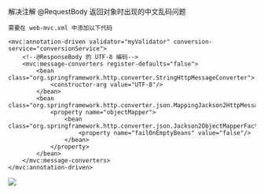 解决注解 @RequestBody 返回对象时出现的中文乱码问题

	需要在 web-mvc.xml 中添加以下代码
	



<!--启用 mvc 的常用注解-->
    <mvc:annotation-driven validator="myValidator" conversion-service="conversionService">
        <!--@ResponseBody 的 UTF-8 编码-->
        <mvc:message-converters register-defaults="false">
            <bean class="org.springframework.http.converter.StringHttpMessageConverter">
                <constructor-arg value="UTF-8"/>
            </bean>
            <bean class="org.springframework.http.converter.json.MappingJackson2HttpMessageConverter">
                <property name="objectMapper">
                    <bean class="org.springframework.http.converter.json.Jackson2ObjectMapperFactoryBean">
                        <property name="failOnEmptyBeans" value="false"/>
                    </bean>
                </property>
            </bean>
        </mvc:message-converters>
    </mvc:annotation-driven>


![](https://i.imgur.com/1hd1wV7.png)